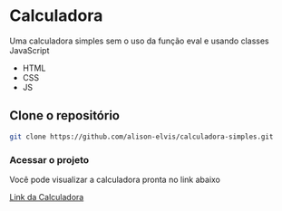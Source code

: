 # Calculadora

Uma calculadora simples sem o uso da função eval e usando classes JavaScript

- HTML
- CSS
- JS

## Clone o repositório

```bash
git clone https://github.com/alison-elvis/calculadora-simples.git
```

### Acessar o projeto

Você pode visualizar a calculadora pronta no link abaixo

[Link da Calculadora](https://alison-elvis.github.io/calculadora-simples/)
